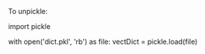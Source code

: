 To unpickle: 

import pickle

with open('dict.pkl', 'rb') as file:
    vectDict = pickle.load(file)
